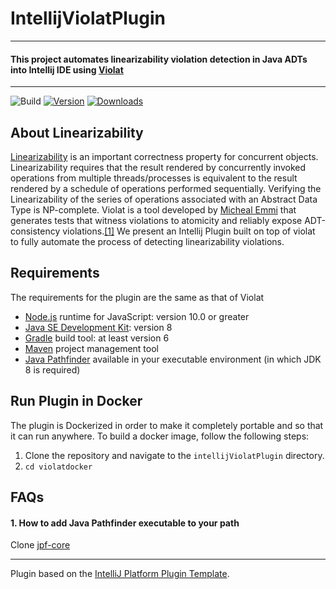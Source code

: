 # IntellijViolatPlugin
 
---
#### This project automates linearizability violation detection in Java ADTs into Intellij IDE using [Violat](https://github.com/michael-emmi/violat)
 
---
![Build](https://github.com/alaukiknpant/intellijViolatPlugin/workflows/Build/badge.svg)
[![Version](https://img.shields.io/jetbrains/plugin/v/PLUGIN_ID.svg)](https://plugins.jetbrains.com/plugin/PLUGIN_ID)
[![Downloads](https://img.shields.io/jetbrains/plugin/d/PLUGIN_ID.svg)](https://plugins.jetbrains.com/plugin/PLUGIN_ID)


<!-- Plugin description -->

## About Linearizability

[Linearizability](https://cs.brown.edu/~mph/HerlihyW90/p463-herlihy.pdf) is an important correctness property for concurrent objects. Linearizability requires that the
result rendered by concurrently invoked operations from multiple threads/processes is equivalent to the result rendered by
a schedule of operations performed sequentially. Verifying the Linearizability of the series of operations associated with an Abstract Data Type
is NP-complete. Violat is a tool developed by [Micheal Emmi](https://michael-emmi.github.io/) that generates tests that witness violations to atomicity and
reliably expose ADT-consistency violations.[[1]](https://link.springer.com/chapter/10.1007/978-3-030-25543-5_30) We present an Intellij Plugin
built on top of violat to fully automate the process of detecting linearizability violations.


## Requirements

The requirements for the plugin are the same as that of Violat

* [Node.js](https://nodejs.org/en/) runtime for JavaScript: version 10.0 or greater
* [Java SE Development Kit](http://www.oracle.com/technetwork/java/javase): version 8
* [Gradle](https://gradle.org/) build tool: at least version 6
* [Maven](https://maven.apache.org/) project management tool
* [Java Pathfinder](https://github.com/javapathfinder) available in your executable environment (in which JDK 8 is required)

## Run Plugin in Docker

The plugin is Dockerized in order to make it completely portable and so that it can run anywhere. To build a docker image,
follow the following steps:

1. Clone the repository and navigate to the `intellijViolatPlugin` directory.
2. ```cd violatdocker```


## FAQs

#### 1. How to add Java Pathfinder executable to your path

Clone [jpf-core](https://github.com/javapathfinder/jpf-core)



[comment]: <> (## Template ToDo list)

[comment]: <> (- [x] Create a new [IntelliJ Platform Plugin Template][template] project.)

[comment]: <> (- [ ] Verify the [pluginGroup]&#40;/gradle.properties&#41;, [plugin ID]&#40;/src/main/resources/META-INF/plugin.xml&#41; and [sources package]&#40;/src/main/kotlin&#41;.)

[comment]: <> (- [ ] Review the [Legal Agreements]&#40;https://plugins.jetbrains.com/docs/marketplace/legal-agreements.html&#41;.)

[comment]: <> (- [ ] [Publish a plugin manually]&#40;https://plugins.jetbrains.com/docs/intellij/publishing-plugin.html?from=IJPluginTemplate&#41; for the first time.)

[comment]: <> (- [ ] Set the Plugin ID in the above README badges.)

[comment]: <> (- [ ] Set the [Deployment Token]&#40;https://plugins.jetbrains.com/docs/marketplace/plugin-upload.html&#41;.)

[comment]: <> (- [ ] Click the <kbd>Watch</kbd> button on the top of the [IntelliJ Platform Plugin Template][template] to be notified about releases containing new features and fixes.)


[comment]: <> (This Fancy IntelliJ Platform Plugin is going to be your implementation of the brilliant ideas that you have.)

[comment]: <> (This specific section is a source for the [plugin.xml]&#40;/src/main/resources/META-INF/plugin.xml&#41; file which will be extracted by the [Gradle]&#40;/build.gradle.kts&#41; during the build process.)

[comment]: <> (To keep everything working, do not remove `<!-- ... -->` sections. )

<!-- Plugin description end -->

[comment]: <> (## Installation)

[comment]: <> (- Using IDE built-in plugin system:)

[comment]: <> (  <kbd>Settings/Preferences</kbd> > <kbd>Plugins</kbd> > <kbd>Marketplace</kbd> > <kbd>Search for "intellijViolatPlugin"</kbd> >)

[comment]: <> (  <kbd>Install Plugin</kbd>)

[comment]: <> (- Manually:)

[comment]: <> (  Download the [latest release]&#40;https://github.com/alaukiknpant/intellijViolatPlugin/releases/latest&#41; and install it manually using)

[comment]: <> (  <kbd>Settings/Preferences</kbd> > <kbd>Plugins</kbd> > <kbd>⚙️</kbd> > <kbd>Install plugin from disk...</kbd>)

 
---
Plugin based on the [IntelliJ Platform Plugin Template][template].

[template]: https://github.com/JetBrains/intellij-platform-plugin-template